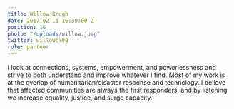```yaml
---
title: Willow Brugh
date: 2017-02-11 16:30:00 Z
position: 16
photo: "/uploads/willow.jpeg"
twitter: willowbl00
role: partner
---
```


I look at connections, systems, empowerment, and powerlessness and strive to both understand and improve whatever I find. Most of my work is at the overlap of humanitarian/disaster response and technology. I believe that affected communities are always the first responders, and by listening we increase equality, justice, and surge capacity.
